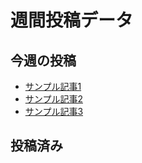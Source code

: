 # 週間投稿データ

## 今週の投稿
- [サンプル記事1](https://example.com/article1)
- [サンプル記事2](https://example.com/article2)
- [サンプル記事3](https://example.com/article3)

## 投稿済み
<!-- 投稿済みの記事はここに移動 -->